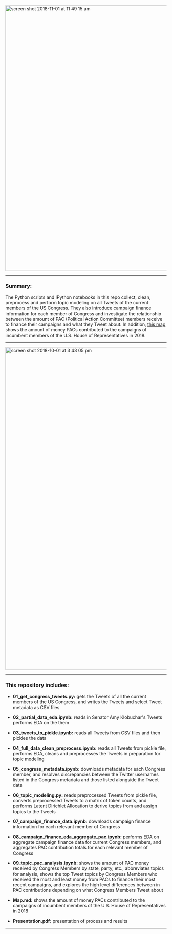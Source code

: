 <img width="829" alt="screen shot 2018-11-01 at 11 49 15 am" src="https://user-images.githubusercontent.com/25728710/47862763-44ac2780-ddcc-11e8-8805-e6f514f08069.png">

---

### Summary:

The Python scripts and IPython notebooks in this repo collect, clean, preprocess and perform topic modeling on all Tweets of the current members of the US Congress. They also introduce campaign finance information for each member of Congress and investigate the relationship between the amount of PAC (Political Action Committee) members receive to finance their campaigns and what they Tweet about. In addition, [this map](https://datawrapper.dwcdn.net/h4cuM/4/) shows the amount of money PACs contributed to the campaigns of incumbent members of the U.S. House of Representatives in 2018.

---

<img width="1007" alt="screen shot 2018-10-01 at 3 43 05 pm" src="https://user-images.githubusercontent.com/25728710/46312190-59f62200-c592-11e8-9aaf-c65d65c72646.png">

---

### This repository includes:

* __01_get_congress_tweets.py:__ gets the Tweets of all the current members of the US Congress, and writes the Tweets and select Tweet metadata as CSV files

* __02_partial_data_eda.ipynb:__ reads in Senator Amy Klobuchar's Tweets performs EDA on the them

* __03_tweets_to_pickle.ipynb:__ reads all Tweets from CSV files and then pickles the data

* __04_full_data_clean_preprocess.ipynb:__ reads all Tweets from pickle file, performs EDA, cleans and preprocesses the Tweets in preparation for topic modeling

* __05_congress_metadata.ipynb:__ downloads metadata for each Congress member, and resolves discrepancies between the Twitter usernames listed in the Congress metadata and those listed alongside the Tweet data

* __06_topic_modeling.py:__ reads preprocessed Tweets from pickle file, converts preprocessed Tweets to a matrix of token counts, and performs Latent Dirichlet Allocation to derive topics from and assign topics to the Tweets

* __07_campaign_finance_data.ipynb:__ downloads campaign finance information for each relevant member of Congress

* __08_campaign_finance_eda_aggregate_pac.ipynb:__ performs EDA on aggregate campaign finance data for current Congress members, and aggregates PAC contribution totals for each relevant member of Congress

* __09_topic_pac_analysis.ipynb:__ shows the amount of PAC money received by Congress Members by state, party, etc., abbreviates topics for analysis, shows the top Tweet topics by Congress Members who received the most and least money from PACs to finance their most recent campaigns, and explores the high level differences between in PAC contributions depending on what Congress Members Tweet about

* __Map.md:__ shows the amount of money PACs contributed to the campaigns of incumbent members of the U.S. House of Representatives in 2018

* __Presentation.pdf:__ presentation of process and results

---
